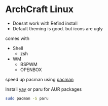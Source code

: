 # ArchCraft Linux

 - Doesnt work with Refind install
 - Default theming is good. but icons are ugly

comes with 

- Shell
	- zsh
- WM
	- BSPWM
	- OPENBOX

speed up pacman using [pacman](/Linux/Distros/Arch/pacman)

Install [yay](/Linux/Distros/Arch/yay) or paru for AUR packages

```bash
sudo pacman -S paru
```

